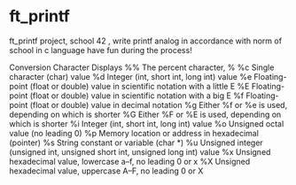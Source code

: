 # ft_printf
ft_printf project, school 42 , write printf analog in accordance with norm of school in c language have fun 
during the process!

Conversion Character	Displays
%%	The percent character, %
%c	Single character (char) value
%d	Integer (int, short int, long int)
value
%e	Floating-point (float or double) value in scientific notation with a
little E
%E	Floating-point (float or double) value in scientific notation with a big
E
%f	Floating-point (float or double) value in decimal notation
%g	Either %f or %e is used, depending on which is shorter
%G	Either %F or %E is used, depending on which is shorter
%i	Integer (int, short int, long int)
value
%o	Unsigned octal value (no leading 0)
%p	Memory location or address in hexadecimal (pointer)
%s	String constant or variable (char
*)
%u	Unsigned integer (unsigned int, unsigned short int, unsigned
long int) value
%x	Unsigned hexadecimal value, lowercase a–f, no leading 0
or x
%X	Unsigned hexadecimal value, uppercase A–F, no leading 0
or X
